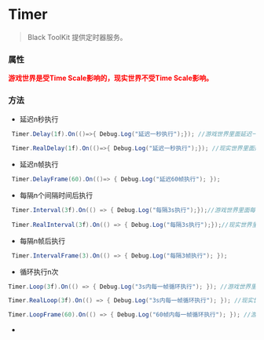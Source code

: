 # Timer

> Black ToolKit 提供定时器服务。

### 属性

**<font color=red>游戏世界是受Time Scale影响的，现实世界不受Time Scale影响。</font>**


### 方法

- 延迟n秒执行



```csharp
 Timer.Delay(1f).On(()=>{ Debug.Log("延迟一秒执行");}); //游戏世界里面延迟一秒后执行
 
 Timer.RealDelay(1f).On(()=>{ Debug.Log("延迟一秒执行");}); //现实世界里面延迟一秒后执行
```


- 延迟n帧执行


```csharp
 Timer.DelayFrame(60).On(()=> { Debug.Log("延迟60帧执行"); }); 
```


- 每隔n个间隔时间后执行


```csharp
 Timer.Interval(3f).On(() => { Debug.Log("每隔3s执行");});//游戏世界里面每隔3s后执行
 
 Timer.RealInterval(3f).On(() => { Debug.Log("每隔3s执行");});//现实世界里面每隔3s后执行
```

- 每隔n帧后执行


```csharp
 Timer.IntervalFrame(3).On(() => { Debug.Log("每隔3帧执行"); });
```


- 循环执行n次


```csharp
Timer.Loop(3f).On(() => { Debug.Log("3s内每一帧循环执行"); }); //游戏世界里面3s内每一帧执行

Timer.RealLoop(3f).On(() => { Debug.Log("3s内每一帧循环执行"); }); //现实世界里面3s内每一帧执行

Timer.LoopFrame(60).On(() => { Debug.Log("60帧内每一帧循环执行"); }); //游戏世界里面60帧内每一帧执行
```
-
